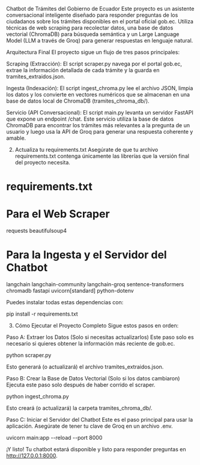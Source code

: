 Chatbot de Trámites del Gobierno de Ecuador
Este proyecto es un asistente conversacional inteligente diseñado para responder preguntas de los ciudadanos sobre los trámites disponibles en el portal oficial gob.ec. Utiliza técnicas de web scraping para recolectar datos, una base de datos vectorial (ChromaDB) para búsqueda semántica y un Large Language Model (LLM a través de Groq) para generar respuestas en lenguaje natural.

Arquitectura Final
El proyecto sigue un flujo de tres pasos principales:

Scraping (Extracción): El script scraper.py navega por el portal gob.ec, extrae la información detallada de cada trámite y la guarda en tramites_extraidos.json.

Ingesta (Indexación): El script ingest_chroma.py lee el archivo JSON, limpia los datos y los convierte en vectores numéricos que se almacenan en una base de datos local de ChromaDB (tramites_chroma_db/).

Servicio (API Conversacional): El script main.py levanta un servidor FastAPI que expone un endpoint /chat. Este servicio utiliza la base de datos ChromaDB para encontrar los trámites más relevantes a la pregunta de un usuario y luego usa la API de Groq para generar una respuesta coherente y amable.

2. Actualiza tu requirements.txt
Asegúrate de que tu archivo requirements.txt contenga únicamente las librerías que la versión final del proyecto necesita.

# requirements.txt

# Para el Web Scraper
requests
beautifulsoup4

# Para la Ingesta y el Servidor del Chatbot
langchain
langchain-community
langchain-groq
sentence-transformers
chromadb
fastapi
uvicorn[standard]
python-dotenv

Puedes instalar todas estas dependencias con:

pip install -r requirements.txt

3. Cómo Ejecutar el Proyecto Completo
Sigue estos pasos en orden:

Paso A: Extraer los Datos (Solo si necesitas actualizarlos)
Este paso solo es necesario si quieres obtener la información más reciente de gob.ec.

python scraper.py

Esto generará (o actualizará) el archivo tramites_extraidos.json.

Paso B: Crear la Base de Datos Vectorial (Solo si los datos cambiaron)
Ejecuta este paso solo después de haber corrido el scraper.

python ingest_chroma.py

Esto creará (o actualizará) la carpeta tramites_chroma_db/.

Paso C: Iniciar el Servidor del Chatbot
Este es el paso principal para usar la aplicación.
Asegúrate de tener tu clave de Groq en un archivo .env.

uvicorn main:app --reload --port 8000

¡Y listo! Tu chatbot estará disponible y listo para responder preguntas en http://127.0.0.1:8000.